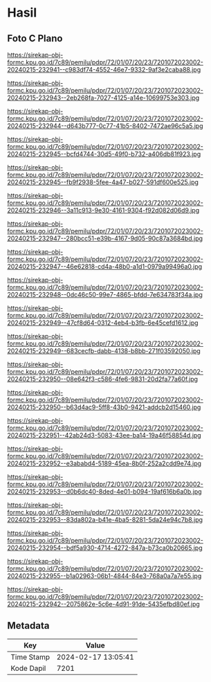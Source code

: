 # Hasil

## Foto C Plano

https://sirekap-obj-formc.kpu.go.id/7c89/pemilu/pdpr/72/01/07/20/23/7201072023002-20240215-232941--c983df74-4552-46e7-9332-9af3e2caba88.jpg

https://sirekap-obj-formc.kpu.go.id/7c89/pemilu/pdpr/72/01/07/20/23/7201072023002-20240215-232943--2eb268fa-7027-4125-a14e-10699753e303.jpg

https://sirekap-obj-formc.kpu.go.id/7c89/pemilu/pdpr/72/01/07/20/23/7201072023002-20240215-232944--d643b777-0c77-41b5-8402-7472ae96c5a5.jpg

https://sirekap-obj-formc.kpu.go.id/7c89/pemilu/pdpr/72/01/07/20/23/7201072023002-20240215-232945--bcfd4744-30d5-49f0-b732-a406db81f923.jpg

https://sirekap-obj-formc.kpu.go.id/7c89/pemilu/pdpr/72/01/07/20/23/7201072023002-20240215-232945--fb9f2938-5fee-4a47-b027-591df600e525.jpg

https://sirekap-obj-formc.kpu.go.id/7c89/pemilu/pdpr/72/01/07/20/23/7201072023002-20240215-232946--3a11c913-9e30-4161-9304-f92d082d06d9.jpg

https://sirekap-obj-formc.kpu.go.id/7c89/pemilu/pdpr/72/01/07/20/23/7201072023002-20240215-232947--280bcc51-e39b-4167-9d05-90c87a3684bd.jpg

https://sirekap-obj-formc.kpu.go.id/7c89/pemilu/pdpr/72/01/07/20/23/7201072023002-20240215-232947--46e62818-cd4a-48b0-a1d1-0979a99496a0.jpg

https://sirekap-obj-formc.kpu.go.id/7c89/pemilu/pdpr/72/01/07/20/23/7201072023002-20240215-232948--0dc46c50-99e7-4865-bfdd-7e634783f34a.jpg

https://sirekap-obj-formc.kpu.go.id/7c89/pemilu/pdpr/72/01/07/20/23/7201072023002-20240215-232949--47cf8d64-0312-4eb4-b3fb-6e45cefd1612.jpg

https://sirekap-obj-formc.kpu.go.id/7c89/pemilu/pdpr/72/01/07/20/23/7201072023002-20240215-232949--683cecfb-dabb-4138-b8bb-271f03592050.jpg

https://sirekap-obj-formc.kpu.go.id/7c89/pemilu/pdpr/72/01/07/20/23/7201072023002-20240215-232950--08e642f3-c586-4fe6-9831-20d2fa77a60f.jpg

https://sirekap-obj-formc.kpu.go.id/7c89/pemilu/pdpr/72/01/07/20/23/7201072023002-20240215-232950--b63d4ac9-5ff8-43b0-9421-addcb2d15460.jpg

https://sirekap-obj-formc.kpu.go.id/7c89/pemilu/pdpr/72/01/07/20/23/7201072023002-20240215-232951--42ab24d3-5083-43ee-ba14-19a46f58854d.jpg

https://sirekap-obj-formc.kpu.go.id/7c89/pemilu/pdpr/72/01/07/20/23/7201072023002-20240215-232952--e3ababd4-5189-45ea-8b0f-252a2cdd9e74.jpg

https://sirekap-obj-formc.kpu.go.id/7c89/pemilu/pdpr/72/01/07/20/23/7201072023002-20240215-232953--d0b6dc40-8ded-4e01-b094-19af616b6a0b.jpg

https://sirekap-obj-formc.kpu.go.id/7c89/pemilu/pdpr/72/01/07/20/23/7201072023002-20240215-232953--83da802a-b41e-4ba5-8281-5da24e94c7b8.jpg

https://sirekap-obj-formc.kpu.go.id/7c89/pemilu/pdpr/72/01/07/20/23/7201072023002-20240215-232954--bdf5a930-4714-4272-847a-b73ca0b20665.jpg

https://sirekap-obj-formc.kpu.go.id/7c89/pemilu/pdpr/72/01/07/20/23/7201072023002-20240215-232955--b1a02963-06b1-4844-84e3-768a0a7a7e55.jpg

https://sirekap-obj-formc.kpu.go.id/7c89/pemilu/pdpr/72/01/07/20/23/7201072023002-20240215-232942--2075862e-5c6e-4d91-91de-5435efbd80ef.jpg


## Metadata

| Key        | Value               |
| ---------- | ------------------- |
| Time Stamp | 2024-02-17 13:05:41 |
| Kode Dapil | 7201                |



